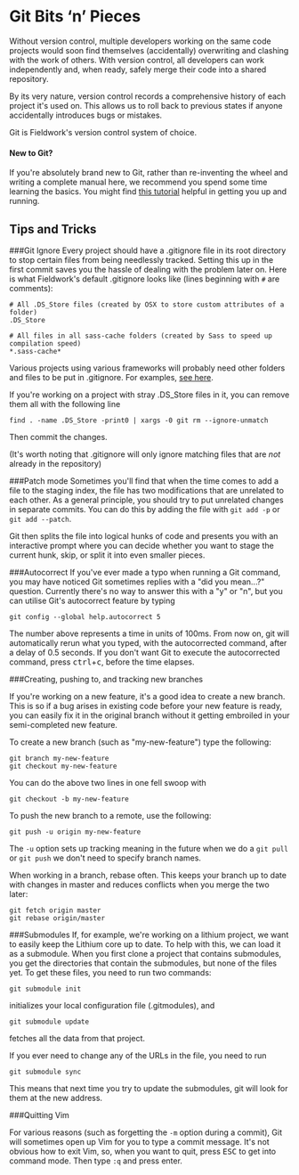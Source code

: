 Git Bits ‘n’ Pieces
===================

Without version control, multiple developers working on the same code projects would soon find themselves
(accidentally) overwriting and clashing with the work of others. With version control, all developers can 
work independently and, when ready, safely merge their code into a shared repository.

By its very nature, version control records a comprehensive history of each project it's used on. This allows us to roll back to previous states
if anyone accidentally introduces bugs or mistakes.

Git is Fieldwork's version control system of choice.


#### New to Git?

If you're absolutely brand new to Git, rather than re-inventing the wheel and writing a complete manual here, we recommend you spend some time learning the basics.
You might find [this tutorial](https://www.atlassian.com/git/tutorial/git-basics) helpful in getting you up and running.

## Tips and Tricks

###Git Ignore
Every project should have a .gitignore file in its root directory to stop certain files from being needlessly tracked. Setting this up in the first
commit saves you the hassle of dealing with the problem later on. Here is what Fieldwork's default .gitignore looks like (lines beginning with `#` are comments):

	# All .DS_Store files (created by OSX to store custom attributes of a folder)
    .DS_Store

	# All files in all sass-cache folders (created by Sass to speed up compilation speed)
    *.sass-cache*

Various projects using various frameworks will probably need other folders and files to be put in .gitignore. For examples, [see here](https://github.com/github/gitignore).

If you're working on a project with stray .DS_Store files in it, you can remove them all with the following line

    find . -name .DS_Store -print0 | xargs -0 git rm --ignore-unmatch

Then commit the changes.

(It's worth noting that .gitignore will only ignore matching files that are *not* already in the repository)

###Patch mode
Sometimes you'll find that when the time comes to add a file to the staging index, the file has two modifications that are unrelated to each other.
As a general principle, you should try to put unrelated changes in separate commits. You can do this by adding the file with `git add -p` or `git add --patch`.

Git then splits the file into logical hunks of code and presents you with an interactive prompt where you can decide whether you want to stage the current hunk, skip, or split it into even smaller pieces.

###Autocorrect
If you've ever made a typo when running a Git command, you may have noticed Git sometimes replies with a "did you mean...?" question. Currently there's no way to answer this with a "y" or "n", but you can utilise Git's autocorrect feature by typing

	git config --global help.autocorrect 5

The number above represents a time in units of 100ms. From now on, git will automatically rerun what you typed, with the autocorrected command, after a delay of 0.5 seconds. If you don't want Git to execute the autocorrected command, press <kbd>ctrl</kbd>+<kbd>c</kbd>, before the time elapses.

###Creating, pushing to, and tracking new branches

If you're working on a new feature, it's a good idea to create a new branch. This is so if a bug arises in existing code before your new feature is ready, you can easily fix it in the original branch without it getting embroiled in your semi-completed new feature.

To create a new branch (such as "my-new-feature") type the following: 

	git branch my-new-feature
	git checkout my-new-feature

You can do the above two lines in one fell swoop with

	git checkout -b my-new-feature

To push the new branch to a remote, use the following:

	git push -u origin my-new-feature

The `-u` option sets up tracking meaning in the future when we do a `git pull` or `git push` we don't need to specify branch names.

When working in a branch, rebase often. This keeps your branch up to date with changes in master and reduces conflicts when you merge the two later:

	git fetch origin master
	git rebase origin/master

###Submodules
If, for example, we're working on a lithium project, we want to easily keep the Lithium core up to date. To help with this, we can load it as a submodule.
When you first clone a project that contains submodules, you get the directories that contain the submodules, but none of the files yet. To get these files,
you need to run two commands: 

`git submodule init`

initializes your local configuration file (.gitmodules), and 

`git submodule update` 

fetches all the data from that project.

If you ever need to change any of the URLs in the file, you need to run 

`git submodule sync`

This means that next time you try to update the submodules, git will look for them at the new address.


###Quitting Vim

For various reasons (such as forgetting the `-m` option during a commit), Git will sometimes open up Vim for you to type a commit message. It's not obvious how to exit Vim, so, when you want to quit,
press <kbd>ESC</kbd> to get into command mode. Then type `:q` and press enter.
